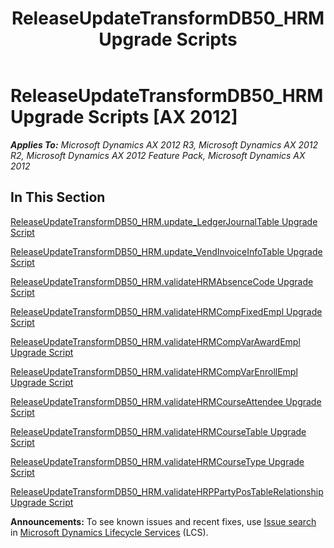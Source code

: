 ﻿---
title: ReleaseUpdateTransformDB50_HRM Upgrade Scripts
TOCTitle: ReleaseUpdateTransformDB50_HRM Upgrade Scripts
ms:assetid: 86581925-390a-4759-9e02-97bccb958e11
ms:mtpsurl: https://msdn.microsoft.com/en-us/library/JJ686048(v=AX.60)
ms:contentKeyID: 49709499
ms.date: 05/18/2015
mtps_version: v=AX.60
---

# ReleaseUpdateTransformDB50\_HRM Upgrade Scripts [AX 2012]


_**Applies To:** Microsoft Dynamics AX 2012 R3, Microsoft Dynamics AX 2012 R2, Microsoft Dynamics AX 2012 Feature Pack, Microsoft Dynamics AX 2012_

## In This Section

[ReleaseUpdateTransformDB50\_HRM.update\_LedgerJournalTable Upgrade Script](releaseupdatetransformdb50-hrm-update-ledgerjournaltable-upgrade-script.md)

[ReleaseUpdateTransformDB50\_HRM.update\_VendInvoiceInfoTable Upgrade Script](releaseupdatetransformdb50-hrm-update-vendinvoiceinfotable-upgrade-script.md)

[ReleaseUpdateTransformDB50\_HRM.validateHRMAbsenceCode Upgrade Script](releaseupdatetransformdb50-hrm-validatehrmabsencecode-upgrade-script.md)

[ReleaseUpdateTransformDB50\_HRM.validateHRMCompFixedEmpl Upgrade Script](releaseupdatetransformdb50-hrm-validatehrmcompfixedempl-upgrade-script.md)

[ReleaseUpdateTransformDB50\_HRM.validateHRMCompVarAwardEmpl Upgrade Script](releaseupdatetransformdb50-hrm-validatehrmcompvarawardempl-upgrade-script.md)

[ReleaseUpdateTransformDB50\_HRM.validateHRMCompVarEnrollEmpl Upgrade Script](releaseupdatetransformdb50-hrm-validatehrmcompvarenrollempl-upgrade-script.md)

[ReleaseUpdateTransformDB50\_HRM.validateHRMCourseAttendee Upgrade Script](releaseupdatetransformdb50-hrm-validatehrmcourseattendee-upgrade-script.md)

[ReleaseUpdateTransformDB50\_HRM.validateHRMCourseTable Upgrade Script](releaseupdatetransformdb50-hrm-validatehrmcoursetable-upgrade-script.md)

[ReleaseUpdateTransformDB50\_HRM.validateHRMCourseType Upgrade Script](releaseupdatetransformdb50-hrm-validatehrmcoursetype-upgrade-script.md)

[ReleaseUpdateTransformDB50\_HRM.validateHRPPartyPosTableRelationship Upgrade Script](releaseupdatetransformdb50-hrm-validatehrppartypostablerelationship-upgrade-script.md)

  
**Announcements:** To see known issues and recent fixes, use [Issue search](http://go.microsoft.com/fwlink/?linkid=389258) in [Microsoft Dynamics Lifecycle Services](http://go.microsoft.com/fwlink/?linkid=306505) (LCS).

